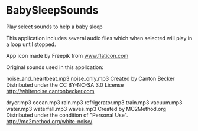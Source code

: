 # BabySleepSounds
Play select sounds to help a baby sleep

This application includes several audio files which when selected will
play in a loop until stopped.

App icon made by Freepik from www.flaticon.com

Original sounds used in this application:

noise_and_heartbeat.mp3
noise_only.mp3
   Created by Canton Becker
   Distributed under the CC BY-NC-SA 3.0 License
   http://whitenoise.cantonbecker.com

dryer.mp3
ocean.mp3
rain.mp3
refrigerator.mp3
train.mp3
vacuum.mp3
water.mp3
waterfall.mp3
waves.mp3
   Created by MC2Method.org
   Distributed under the condition of "Personal Use".
   http://mc2method.org/white-noise/

